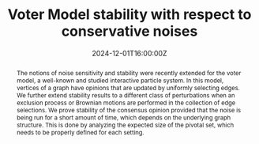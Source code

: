 ---
title: Voter Model stability with respect to conservative noises
show_date: false
share: false

event: CMS Winter Meeting
event_url: https://www2.cms.math.ca/Events/winter24/sessions_scientific#dp

location: Richmond, BC

summary: We discuss sensitivity and stability properties of the Voter Model with respect to conservative noises.
abstract: The notions of noise sensitivity and stability were recently extended for the voter model, a well-known and studied interactive particle system. In this model, vertices of a graph have opinions that are updated by uniformly selecting edges. We further extend stability results to a different class of perturbations when an exclusion process or Brownian motions are performed in the collection of edge selections. We prove stability of the consensus opinion provided that the noise is being run for a short amount of time, which depends on the underlying graph structure. This is done by analyzing the expected size of the pivotal set, which needs to be properly defined for each setting.

# Talk start and end times.
#   End time can optionally be hidden by prefixing the line with `#`.
date: '2024-12-01T16:00:00Z'
date_end: '2024-12-01T16:30:00Z'
all_day: false
reading_time: false

authors:
  - admin

tags: []

# Is this a featured talk? (true/false)
featured: false
---